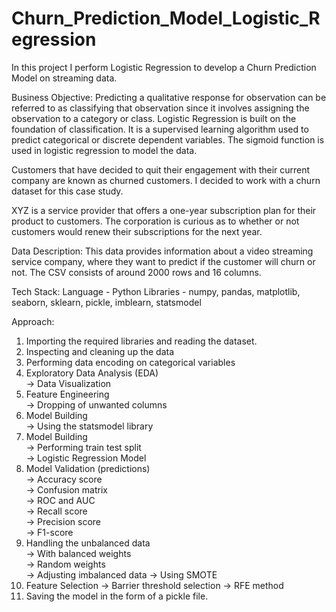 # Churn_Prediction_Model_Logistic_Regression

In this project I perform Logistic Regression to develop a Churn Prediction Model on streaming data.

Business Objective: Predicting a qualitative response for observation can be referred to as classifying that observation since it involves assigning the observation to a category or class. Logistic Regression is built on the foundation of classification. It is a supervised learning algorithm used to predict categorical or discrete dependent variables. The sigmoid function is used in logistic regression to model the data.

Customers that have decided to quit their engagement with their current company are known as churned customers. I decided to work with a churn dataset for this case study.

XYZ is a service provider that offers a one-year subscription plan for their product to customers. The corporation is curious as to whether or not customers would renew their subscriptions for the next year.

Data Description: This data provides information about a video streaming service company, where they want to predict if the customer will churn or not. The CSV consists of around 2000 rows and 16 columns.

Tech Stack: 
Language - Python
Libraries - numpy, pandas, matplotlib, seaborn, sklearn, pickle, imblearn, statsmodel

Approach:

1. Importing the required libraries and reading the dataset.
2. Inspecting and cleaning up the data
3. Performing data encoding on categorical variables
4. Exploratory Data Analysis (EDA) <br />
   -> Data Visualization <br />
5. Feature Engineering <br />
   -> Dropping of unwanted columns <br />
6. Model Building <br />
   -> Using the statsmodel library <br />
7. Model Building <br /> 
   -> Performing train test split <br />
   -> Logistic Regression Model <br />
8. Model Validation (predictions) <br />
   -> Accuracy score <br />
   -> Confusion matrix <br />
   -> ROC and AUC <br />
   -> Recall score <br />
   -> Precision score <br />
   -> F1-score <br />
9. Handling the unbalanced data <br />
   -> With balanced weights <br />
   -> Random weights <br />
   -> Adjusting imbalanced data
   -> Using SMOTE
10. Feature Selection
   -> Barrier threshold selection
   -> RFE method
11. Saving the model in the form of a pickle file.



 
